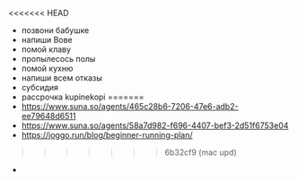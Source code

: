 <<<<<<< HEAD
- позвони бабушке
- напиши Вове
- помой клаву
- пропылесось полы
- помой кухню
- напиши всем отказы
- субсидия
- рассрочка kupinekopi
=======
- https://www.suna.so/agents/465c28b6-7206-47e6-adb2-ee79648d6511
- https://www.suna.so/agents/58a7d982-f696-4407-bef3-2d51f6753e04
- https://joggo.run/blog/beginner-running-plan/
>>>>>>> 6b32cf9 (mac upd)
-